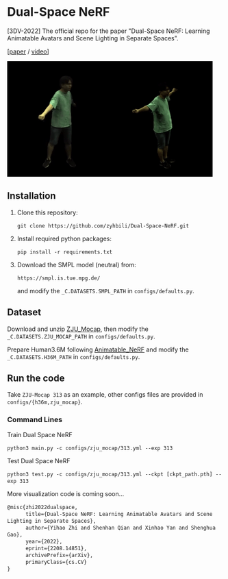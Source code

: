 # Dual-Space NeRF
[3DV-2022] The official repo for the  paper "Dual-Space NeRF: Learning Animatable Avatars and Scene Lighting in Separate Spaces".

[[paper](https://arxiv.org/abs/2208.14851) / [video](https://youtu.be/2qk4WOO8YMw)]


![](demo/demo.gif)
## Installation

1. Clone this repository:
   ```
   git clone https://github.com/zyhbili/Dual-Space-NeRF.git
   ```

2. Install required python packages:
   ```
   pip install -r requirements.txt
   ```
3. Download the SMPL model (neutral) from:
   ```
   https://smpl.is.tue.mpg.de/
   ```
   and modify the `_C.DATASETS.SMPL_PATH` in `configs/defaults.py`. 


## Dataset

Download and unzip [ZJU_Mocap](https://github.com/zju3dv/neuralbody/blob/master/INSTALL.md#zju-mocap-dataset), then modify the `_C.DATASETS.ZJU_MOCAP_PATH` in `configs/defaults.py`. 

Prepare Human3.6M following [Animatable_NeRF](https://github.com/zju3dv/animatable_nerf) and modify the `_C.DATASETS.H36M_PATH` in `configs/defaults.py`. 


## Run the code
Take `ZJU-Mocap 313` as an example, other configs files are provided in `configs/{h36m,zju_mocap}`.
### Command Lines 
   Train Dual Space NeRF

```
python3 main.py -c configs/zju_mocap/313.yml --exp 313
```

Test Dual Space NeRF
```
python3 test.py -c configs/zju_mocap/313.yml --ckpt [ckpt_path.pth] --exp 313
```
More visualization code is coming soon...


```
@misc{zhi2022dualspace,
      title={Dual-Space NeRF: Learning Animatable Avatars and Scene Lighting in Separate Spaces}, 
      author={Yihao Zhi and Shenhan Qian and Xinhao Yan and Shenghua Gao},
      year={2022},
      eprint={2208.14851},
      archivePrefix={arXiv},
      primaryClass={cs.CV}
}
```

